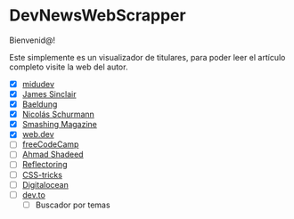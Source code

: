 # DevNewsWebScrapper

Bienvenid@!

Este simplemente es un visualizador de titulares, para poder leer el artículo completo visite la web del autor.

- [x] [midudev](https://midu.dev/)
- [x] [James Sinclair](https://jrsinclair.com/)
- [x] [Baeldung](https://www.baeldung.com/)
- [x] [Nicolás Schurmann](https://www.nicolas-schurmann.com/)
- [x] [Smashing Magazine](https://www.smashingmagazine.com/articles/)
- [x] [web.dev](https://web.dev/blog/)
- [ ] [freeCodeCamp](https://www.freecodecamp.org/news/)
- [ ] [Ahmad Shadeed](https://ishadeed.com/articles/)
- [ ] [Reflectoring](https://reflectoring.io/)
- [ ] [CSS-tricks](https://css-tricks.com/archives/)
- [ ] [Digitalocean](https://www.digitalocean.com/community/tutorials)
- [ ] [dev.to](https://dev.to/)
    - [ ] Buscador por temas
